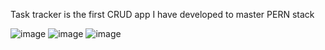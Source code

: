Task tracker is the first CRUD app I have developed to master PERN stack

![image](https://user-images.githubusercontent.com/86645986/231354998-97c25533-9c50-4e66-b63a-36841123511b.png)
![image](https://user-images.githubusercontent.com/86645986/231355040-dc5b39b9-05c5-4015-af76-2e310933d5c1.png)
![image](https://user-images.githubusercontent.com/86645986/231355138-e67c90d1-ea01-4d4d-9e3d-0047d957a6b4.png)

